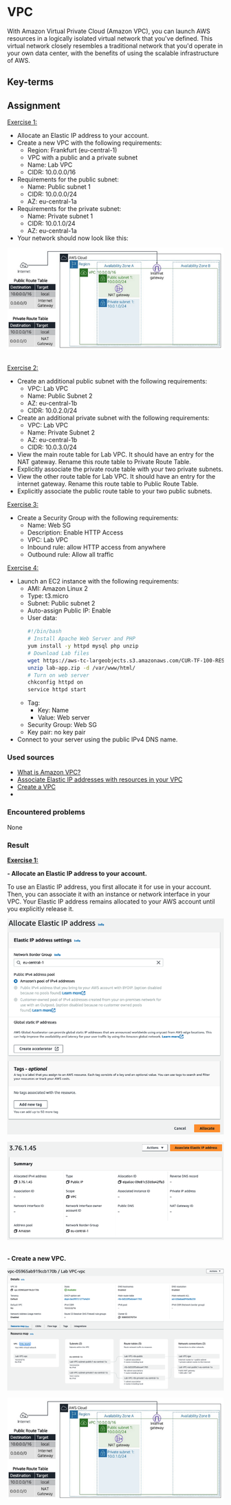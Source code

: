 # VPC
With Amazon Virtual Private Cloud (Amazon VPC), you can launch AWS resources in a logically isolated virtual network that you've defined. This virtual network closely resembles a traditional network that you'd operate in your own data center, with the benefits of using the scalable infrastructure of AWS.

## Key-terms

## Assignment

<ins>Exercise 1:</ins>
- Allocate an Elastic IP address to your account.
- Create a new VPC with the following requirements:
    - Region: Frankfurt (eu-central-1)
    - VPC with a public and a private subnet
    - Name: Lab VPC
    - CIDR: 10.0.0.0/16
- Requirements for the public subnet:
    - Name: Public subnet 1
    - CIDR: 10.0.0.0/24
    - AZ: eu-central-1a
- Requirements for the private subnet:
    - Name: Private subnet 1
    - CIDR: 10.0.1.0/24
    - AZ: eu-central-1a
- Your network should now look like this:

![infrastructure](/04_AWS_1/images/10_vpc.png)<br><br>

<ins>Exercise 2:</ins>
- Create an additional public subnet with the following requirements:
    - VPC: Lab VPC
    - Name: Public Subnet 2
    - AZ: eu-central-1b
    - CIDR: 10.0.2.0/24
- Create an additional private subnet with the following requirements:
    - VPC: Lab VPC
    - Name: Private Subnet 2
    - AZ: eu-central-1b
    - CIDR: 10.0.3.0/24
- View the main route table for Lab VPC. It should have an entry for the NAT gateway. Rename this route table to Private Route Table.
- Explicitly associate the private route table with your two private subnets.
- View the other route table for Lab VPC. It should have an entry for the internet gateway. Rename this route table to Public Route Table.
- Explicitly associate the public route table to your two public subnets.

<ins>Exercise 3:</ins>
- Create a Security Group with the following requirements:
    - Name: Web SG
    - Description: Enable HTTP Access
    - VPC: Lab VPC
    - Inbound rule: allow HTTP access from anywhere
    - Outbound rule: Allow all traffic

<ins>Exercise 4:</ins>
- Launch an EC2 instance with the following requirements:
    - AMI: Amazon Linux 2
    - Type: t3.micro
    - Subnet: Public subnet 2
    - Auto-assign Public IP: Enable
    - User data:
        ```bash
        #!/bin/bash
        # Install Apache Web Server and PHP
        yum install -y httpd mysql php unzip
        # Download Lab files
        wget https://aws-tc-largeobjects.s3.amazonaws.com/CUR-TF-100-RESTRT-1/80-lab-vpc-web-server/lab-app.zip
        unzip lab-app.zip -d /var/www/html/
        # Turn on web server
        chkconfig httpd on
        service httpd start
        ```
    - Tag:
        - Key: Name
        - Value: Web server
    - Security Group: Web SG
    - Key pair: no key pair
- Connect to your server using the public IPv4 DNS name.

### Used sources
- [What is Amazon VPC?](https://docs.aws.amazon.com/vpc/latest/userguide/what-is-amazon-vpc.html)
- [Associate Elastic IP addresses with resources in your VPC](https://docs.aws.amazon.com/vpc/latest/userguide/vpc-eips.html)
- [Create a VPC](https://docs.aws.amazon.com/vpc/latest/userguide/create-vpc.html)
- 

### Encountered problems
None

### Result

**<ins>Exercise 1:</ins>**

**- Allocate an Elastic IP address to your account.**

To use an Elastic IP address, you first allocate it for use in your account. Then, you can associate it with an instance or network interface in your VPC. Your Elastic IP address remains allocated to your AWS account until you explicitly release it.

![shared responsibility model](/04_AWS_1/images/10_vpc1-1-1.png)<br>

![shared responsibility model](/04_AWS_1/images/10_vpc1-1-2.png)<br><br>

**- Create a new VPC.**

![shared responsibility model](/04_AWS_1/images/10_vpc1-2-1.png)<br>

![infrastructure](/04_AWS_1/images/10_vpc.png)<br><br>

